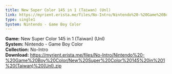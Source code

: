 ```yaml
---
title: New Super Color 145 in 1 (Taiwan) (Unl)
link: https://myrient.erista.me/files/No-Intro/Nintendo%20-%20Game%20Boy%20Color/New%20Super%20Color%20145%20in%201%20(Taiwan)%20(Unl).zip
type: single1
System: Nintendo - Game Boy Color
---
```

<b>Game:</b> New Super Color 145 in 1 (Taiwan) (Unl)<br>
<b>System:</b> Nintendo - Game Boy Color<br>
<b>Collection:</b> No-Intro<br>
<b>Download:</b> https://myrient.erista.me/files/No-Intro/Nintendo%20-%20Game%20Boy%20Color/New%20Super%20Color%20145%20in%201%20(Taiwan)%20(Unl).zip